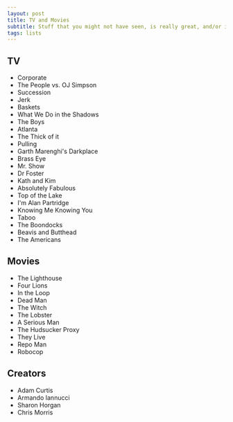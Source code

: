 ```yaml
---
layout: post
title: TV and Movies
subtitle: Stuff that you might not have seen, is really great, and/or is worth a re-watching.
tags: lists
---
```

## TV

* Corporate
* The People vs. OJ Simpson
* Succession
* Jerk
* Baskets
* What We Do in the Shadows
* The Boys
* Atlanta
* The Thick of it
* Pulling
* Garth Marenghi's Darkplace
* Brass Eye
* Mr. Show
* Dr Foster
* Kath and Kim
* Absolutely Fabulous
* Top of the Lake
* I'm Alan Partridge
* Knowing Me Knowing You
* Taboo
* The Boondocks
* Beavis and Butthead
* The Americans

## **Movies**

* The Lighthouse
* Four Lions
* In the Loop
* Dead Man
* The Witch
* The Lobster
* A Serious Man
* The Hudsucker Proxy
* They Live
* Repo Man
* Robocop

## **Creators**

* Adam Curtis
* Armando Iannucci
* Sharon Horgan
* Chris Morris
